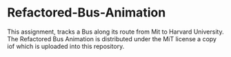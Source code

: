# Refactored-Bus-Animation
This assignment, tracks a Bus along its route from Mit to Harvard University.
The Refactored Bus Animation is distributed under the MiT license a copy iof which is uploaded into this repository.
